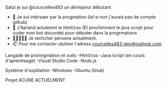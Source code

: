 Salut je sui @courcelles483 un dévlopeur débutant
- 👀 Je sui intérsaer par la progmation (lol si non j'aurais pas de compte github)
- 🧠 J'Aprand actulemnt le html/css (Et prochimnent le java script pour coder mon bot dsicorde) pour débuter dans la progrmations 
- 👨🏽‍🤝‍👨🏻 Je rechcher persone actuelment.
- 📫 Pour me contacter utuliser l'adress courcelles483-dev@outlook.com

Langade de promrgmation et outis 
-Html/css
-Java script (en cours d'aprentisage)
-Visual Studio Code 
-Nods.js

Systéme d'explitation 
-Windows
-Ubuntu (linuk) 

Projet 
ACUNE ACTUELMENT  

